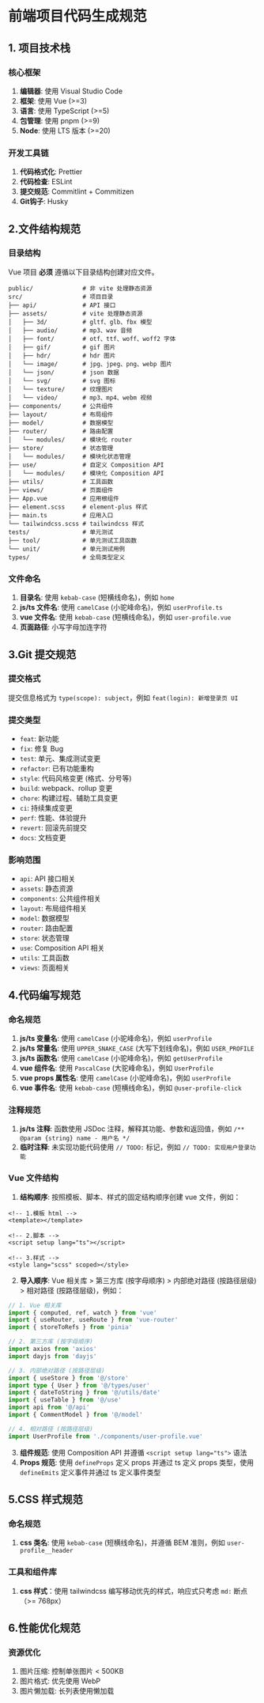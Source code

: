 # 前端项目代码生成规范

## 1. 项目技术栈

### 核心框架

1. **编辑器**: 使用 Visual Studio Code
2. **框架**: 使用 Vue (>=3)
3. **语言**: 使用 TypeScript (>=5)
4. **包管理**: 使用 pnpm (>=9)
5. **Node**: 使用 LTS 版本 (>=20)

### 开发工具链

1. **代码格式化**: Prettier
2. **代码检查**: ESLint
3. **提交规范**: Commitlint + Commitizen
4. **Git钩子**: Husky

## 2.文件结构规范

### 目录结构

Vue 项目 **必须** 遵循以下目录结构创建对应文件。

```
public/              # 非 vite 处理静态资源
src/                 # 项目目录
├── api/             # API 接口
├── assets/          # vite 处理静态资源
│   ├── 3d/          # gltf、glb、fbx 模型
│   ├── audio/       # mp3、wav 音频
│   ├── font/        # otf、ttf、woff、woff2 字体
│   ├── gif/         # gif 图片
│   ├── hdr/         # hdr 图片
│   └── image/       # jpg、jpeg、png、webp 图片
│   └── json/        # json 数据
│   └── svg/         # svg 图标
│   └── texture/     # 纹理图片
│   └── video/       # mp3、mp4、webm 视频
├── components/      # 公共组件
├── layout/          # 布局组件
├── model/           # 数据模型
├── router/          # 路由配置
│   └── modules/     # 模块化 router
├── store/           # 状态管理
│   └── modules/     # 模块化状态管理
├── use/             # 自定义 Composition API
│   └── modules/     # 模块化 Composition API
├── utils/           # 工具函数
├── views/           # 页面组件
├── App.vue          # 应用根组件
├── element.scss     # element-plus 样式
├── main.ts          # 应用入口
└── tailwindcss.scss # tailwindcss 样式
tests/               # 单元测试
├── tool/            # 单元测试工具函数
└── unit/            # 单元测试用例
types/               # 全局类型定义
```

### 文件命名

1. **目录名**: 使用 `kebab-case` (短横线命名)，例如 `home`
2. **js/ts 文件名**: 使用 `camelCase` (小驼峰命名)，例如 `userProfile.ts`
3. **vue 文件名**: 使用 `kebab-case` (短横线命名)，例如 `user-profile.vue`
4. **页面路径**: 小写字母加连字符

## 3.Git 提交规范

### 提交格式

提交信息格式为 `type(scope): subject`，例如 `feat(login): 新增登录页 UI`

### 提交类型

- `feat`: 新功能
- `fix`: 修复 Bug
- `test`: 单元、集成测试变更
- `refactor`: 已有功能重构
- `style`: 代码风格变更 (格式、分号等)
- `build`: webpack、rollup 变更
- `chore`: 构建过程、辅助工具变更
- `ci`: 持续集成变更
- `perf`: 性能、体验提升
- `revert`: 回滚先前提交
- `docs`: 文档变更

### 影响范围

- `api`: API 接口相关
- `assets`: 静态资源
- `components`: 公共组件相关
- `layout`: 布局组件相关
- `model`: 数据模型
- `router`: 路由配置
- `store`: 状态管理
- `use`: Composition API 相关
- `utils`: 工具函数
- `views`: 页面相关

## 4.代码编写规范

### 命名规范

1. **js/ts 变量名**: 使用 `camelCase` (小驼峰命名)，例如 `userProfile`
2. **js/ts 常量名**: 使用 `UPPER_SNAKE_CASE` (大写下划线命名)，例如 `USER_PROFILE`
3. **js/ts 函数名**: 使用 `camelCase` (小驼峰命名)，例如 `getUserProfile`
4. **vue 组件名**: 使用 `PascalCase` (大驼峰命名)，例如 `UserProfile`
5. **vue props 属性名**: 使用 `camelCase` (小驼峰命名)，例如 `userProfile`
6. **vue 事件名**: 使用 `kebab-case` (短横线命名)，例如 `@user-profile-click`

### 注释规范

1. **js/ts 注释**: 函数使用 JSDoc 注释，解释其功能、参数和返回值，例如 `/** @param {string} name - 用户名 */`
2. **临时注释**: 未实现功能代码使用 `// TODO:` 标记，例如 `// TODO: 实现用户登录功能`

### Vue 文件结构

1. **结构顺序**: 按照模板、脚本、样式的固定结构顺序创建 vue 文件，例如：

```vue
<!-- 1.模板 html -->
<template></template>

<!-- 2.脚本 -->
<script setup lang="ts"></script>

<!-- 3.样式 -->
<style lang="scss" scoped></style>
```

2. **导入顺序**: Vue 相关库 > 第三方库 (按字母顺序) > 内部绝对路径 (按路径层级) > 相对路径 (按路径层级)，例如：

```ts
// 1. Vue 相关库
import { computed, ref, watch } from 'vue'
import { useRouter, useRoute } from 'vue-router'
import { storeToRefs } from 'pinia'

// 2. 第三方库 (按字母顺序)
import axios from 'axios'
import dayjs from 'dayjs'

// 3. 内部绝对路径 (按路径层级)
import { useStore } from '@/store'
import type { User } from '@/types/user'
import { dateToString } from '@/utils/date'
import { useTable } from '@/use'
import api from '@/api'
import { CommentModel } from '@/model'

// 4. 相对路径 (按路径层级)
import UserProfile from './components/user-profile.vue'
```

3. **组件规范**: 使用 Composition API 并遵循 `<script setup lang="ts">` 语法
4. **Props 规范**: 使用 `defineProps` 定义 props 并通过 ts 定义 props 类型，使用 `defineEmits` 定义事件并通过 ts 定义事件类型

## 5.CSS 样式规范

### 命名规范

1. **css 类名**: 使用 `kebab-case` (短横线命名)，并遵循 BEM 准则，例如 `user-profile__header`

### 工具和组件库

1. **css 样式**：使用 tailwindcss 编写移动优先的样式，响应式只考虑 `md:` 断点（>= 768px）

## 6.性能优化规范

### 资源优化

1. 图片压缩: 控制单张图片 < 500KB
2. 图片格式: 优先使用 WebP
3. 图片懒加载: 长列表使用懒加载
